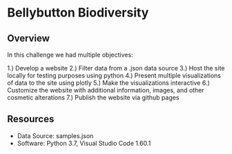 # Bellybutton Biodiversity

## Overview

In this challenge we had multiple objectives:

1.) Develop a website
2.) Filter data from a .json data source
3.) Host the site locally for testing purposes using python
4.) Present multiple visualizations of data to the site using plotly
5.) Make the visualizations interactive
6.) Customize the website with additional information, images, and other cosmetic alterations
7.) Publish the website via github pages

## Resources

 - Data Source: samples.json
 - Software: Python 3.7, Visual Studio Code 1.60.1
